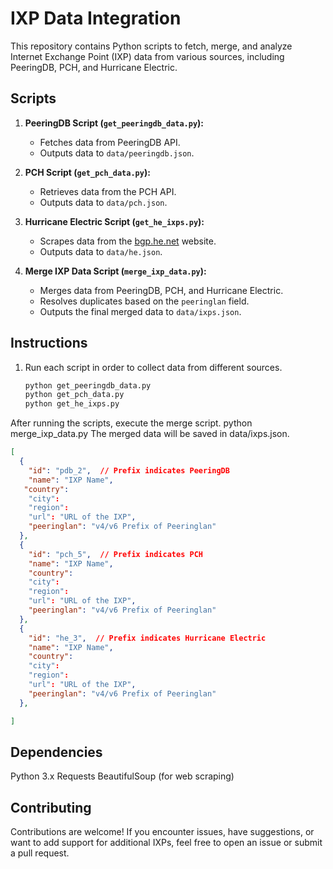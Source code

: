 # IXP Data Integration

This repository contains Python scripts to fetch, merge, and analyze Internet Exchange Point (IXP) data from various sources, including PeeringDB, PCH, and Hurricane Electric.

## Scripts

1. **PeeringDB Script (`get_peeringdb_data.py`):**
   - Fetches data from PeeringDB API.
   - Outputs data to `data/peeringdb.json`.

2. **PCH Script (`get_pch_data.py`):**
   - Retrieves data from the PCH API.
   - Outputs data to `data/pch.json`.

3. **Hurricane Electric Script (`get_he_ixps.py`):**
   - Scrapes data from the [bgp.he.net](https://bgp.he.net) website.
   - Outputs data to `data/he.json`.

4. **Merge IXP Data Script (`merge_ixp_data.py`):**
   - Merges data from PeeringDB, PCH, and Hurricane Electric.
   - Resolves duplicates based on the `peeringlan` field.
   - Outputs the final merged data to `data/ixps.json`.

## Instructions

1. Run each script in order to collect data from different sources.

   ```bash
   python get_peeringdb_data.py
   python get_pch_data.py
   python get_he_ixps.py

   
After running the scripts, execute the merge script.
python merge_ixp_data.py
The merged data will be saved in data/ixps.json.
```json
[
  {
    "id": "pdb_2",  // Prefix indicates PeeringDB
    "name": "IXP Name",
   "country": 
    "city": 
    "region": 
    "url": "URL of the IXP",
    "peeringlan": "v4/v6 Prefix of Peeringlan"
  },
  {
    "id": "pch_5",  // Prefix indicates PCH
    "name": "IXP Name",
    "country": 
    "city": 
    "region": 
    "url": "URL of the IXP",
    "peeringlan": "v4/v6 Prefix of Peeringlan"
  },
  {
    "id": "he_3",  // Prefix indicates Hurricane Electric
    "name": "IXP Name",
    "country": 
    "city": 
    "region": 
    "url": "URL of the IXP",
    "peeringlan": "v4/v6 Prefix of Peeringlan"
  },

]
```
## Dependencies
Python 3.x
Requests
BeautifulSoup (for web scraping)

## Contributing
Contributions are welcome! If you encounter issues, have suggestions, or want to add support for additional IXPs, feel free to open an issue or submit a pull request.
